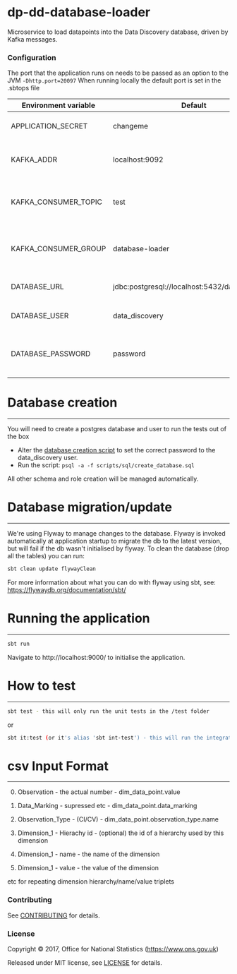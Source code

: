 # dp-dd-database-loader

Microservice to load datapoints into the Data Discovery database, driven by Kafka messages.

### Configuration

The port that the application runs on needs to be passed as an option to the JVM `-Dhttp.port=20097`
When running locally the default port is set in the .sbtops file

| Environment variable | Default | Description
| -------------------- | ------- | -----------
| APPLICATION_SECRET   | changeme                                         | Required by Play framework
| KAFKA_ADDR           | localhost:9092                                   | The address of the Kafka instance
| KAFKA_CONSUMER_TOPIC | test                                             | The name of the Kafka topic consumed from 
| KAFKA_CONSUMER_GROUP | database-loader                                  | The name of the Kafka consumer group
| DATABASE_URL         | jdbc:postgresql://localhost:5432/data_discovery  | The URL of the database
| DATABASE_USER        | data_discovery                                   | The database user name
| DATABASE_PASSWORD    | password                                         | The password for the database user

# Database creation
----
You will need to create a postgres database and user to run the tests out of the box
- Alter the [database creation script](scripts/sql/create_database.sql) to set the correct password to the data_discovery user.
- Run the script: `psql -a -f scripts/sql/create_database.sql`

All other schema and role creation will be managed automatically.

# Database migration/update
----
We're using Flyway to manage changes to the database. Flyway is invoked automatically at application startup to migrate the db to the latest version, but will fail if the db wasn't initialised by flyway.
To clean the database (drop all the tables) you can run:
```bash
sbt clean update flywayClean
```
For more information about what you can do with flyway using sbt, see: https://flywaydb.org/documentation/sbt/

# Running the application
----

```bash
sbt run
```

Navigate to http://localhost:9000/ to initialise the application.

# How to test
----

```bash
sbt test - this will only run the unit tests in the /test folder 
```
or
```bash
sbt it:test (or it's alias 'sbt int-test') - this will run the integration tests in the /it folder
```

# csv Input Format
---
0. Observation    - the actual number  -  dim_data_point.value
1. Data_Marking   - supressed etc   - dim_data_point.data_marking
2. Observation_Type  - (CI/CV) - dim_data_point.observation_type.name

3. Dimension_1 - Hierachy id - (optional) the id of a hierarchy used by this dimension 
4. Dimension_1 - name - the name of the dimension
5. Dimension_1 - value - the value of the dimension

etc for repeating dimension hierarchy/name/value triplets

### Contributing

See [CONTRIBUTING](CONTRIBUTING.md) for details.

### License

Copyright ©‎ 2017, Office for National Statistics (https://www.ons.gov.uk)

Released under MIT license, see [LICENSE](LICENSE.md) for details.
